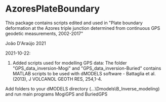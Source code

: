 # AzoresPlateBoundary

This package contains scripts edited and used in "Plate boundary deformation at the Azores triple junction 
determined from continuous GPS geodetic measurements, 2002-2017"

João D'Araújo 2021

2021-10-22:

1. Added scripts used for modelling GPS data:
The folder "GPS_data_inversion-Mogi" and "GPS_data_inversion-Buried" contains MATLAB scripts to be used with
dMODELS software - Battaglia et al. (2013), J VOLCANOL GEOTH RES, 254,1-4.

Add folders to your dMODELS directory (...\Dmodels\B_Inverse_modeling) and run main programs MogiGPS and BuriedGPS
